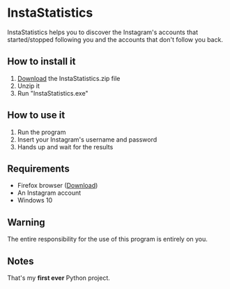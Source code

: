 # InstaStatistics

InstaStatistics helps you to discover the Instagram's accounts that started/stopped following you and the accounts that don't follow you back.

## How to install it

1. [Download](https://github.com/fraste97/InstaStatistics/releases/download/v1.0/InstaStatistics.zip) the InstaStatistics.zip file
1. Unzip it
1. Run "InstaStatistics.exe"

## How to use it

1. Run the program
1. Insert your Instagram's username and password
1. Hands up and wait for the results  

## Requirements

* Firefox browser ([Download](https://www.mozilla.org/it/firefox/new/))
* An Instagram account
* Windows 10

## Warning

The entire responsibility for the use of this program is entirely on you.

## Notes

That's my **first ever** Python project.
